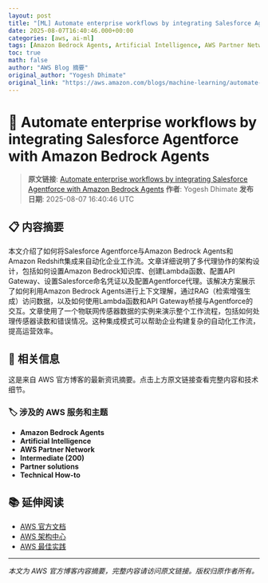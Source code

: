 ```yaml
---
layout: post
title: "[ML] Automate enterprise workflows by integrating Salesforce Agentforce with Amazon Bedrock Agents"
date: 2025-08-07T16:40:46.000+00:00
categories: [aws, ai-ml]
tags: [Amazon Bedrock Agents, Artificial Intelligence, AWS Partner Network, Intermediate (200), Partner solutions, Technical How-to]
toc: true
math: false
author: "AWS Blog 摘要"
original_author: "Yogesh Dhimate"
original_link: "https://aws.amazon.com/blogs/machine-learning/automate-enterprise-workflows-by-integrating-salesforce-agentforce-with-amazon-bedrock-agents/"
---
```


# 🤖 Automate enterprise workflows by integrating Salesforce Agentforce with Amazon Bedrock Agents

> **原文链接**: [Automate enterprise workflows by integrating Salesforce Agentforce with Amazon Bedrock Agents](https://aws.amazon.com/blogs/machine-learning/automate-enterprise-workflows-by-integrating-salesforce-agentforce-with-amazon-bedrock-agents/)
> **作者**: Yogesh Dhimate
> **发布日期**: 2025-08-07 16:40:46 UTC

## 📋 内容摘要

本文介绍了如何将Salesforce Agentforce与Amazon Bedrock Agents和Amazon Redshift集成来自动化企业工作流。文章详细说明了多代理协作的架构设计，包括如何设置Amazon Bedrock知识库、创建Lambda函数、配置API Gateway、设置Salesforce命名凭证以及配置Agentforce代理。该解决方案展示了如何利用Amazon Bedrock Agents进行上下文理解，通过RAG（检索增强生成）访问数据，以及如何使用Lambda函数和API Gateway桥接与Agentforce的交互。文章使用了一个物联网传感器数据的实例来演示整个工作流程，包括如何处理传感器读数和错误情况。这种集成模式可以帮助企业构建复杂的自动化工作流，提高运营效率。

## 🔗 相关信息

这是来自 AWS 官方博客的最新资讯摘要。点击上方原文链接查看完整内容和技术细节。

### 🏷️ 涉及的 AWS 服务和主题

- **Amazon Bedrock Agents**
- **Artificial Intelligence**
- **AWS Partner Network**
- **Intermediate (200)**
- **Partner solutions**
- **Technical How-to**

## 📚 延伸阅读

- [AWS 官方文档](https://docs.aws.amazon.com/)
- [AWS 架构中心](https://aws.amazon.com/architecture/)
- [AWS 最佳实践](https://aws.amazon.com/architecture/well-architected/)

---

*本文为 AWS 官方博客内容摘要，完整内容请访问原文链接。版权归原作者所有。*
